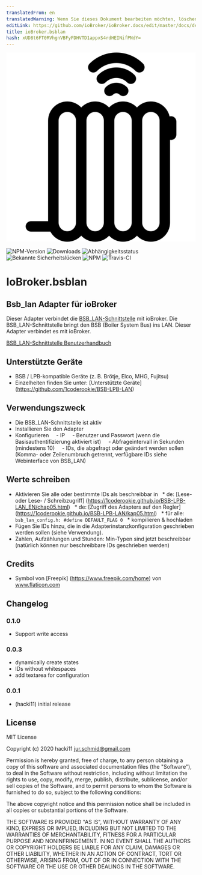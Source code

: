 ```yaml
---
translatedFrom: en
translatedWarning: Wenn Sie dieses Dokument bearbeiten möchten, löschen Sie bitte das Feld "translationsFrom". Andernfalls wird dieses Dokument automatisch erneut übersetzt
editLink: https://github.com/ioBroker/ioBroker.docs/edit/master/docs/de/adapterref/iobroker.bsblan/README.md
title: ioBroker.bsblan
hash: xUD8t6FT0RVhgnVBFyFDHVTD1appxS4rdHEINifPNdY=
---
```

![Logo](../../../en/adapterref/iobroker.bsblan/admin/bsblan.png)

![NPM-Version](http://img.shields.io/npm/v/iobroker.bsblan.svg)
![Downloads](https://img.shields.io/npm/dm/iobroker.bsblan.svg)
![Abhängigkeitsstatus](https://img.shields.io/david/hacki11/iobroker.bsblan.svg)
![Bekannte Sicherheitslücken](https://snyk.io/test/github/hacki11/ioBroker.bsblan/badge.svg)
![NPM](https://nodei.co/npm/iobroker.bsblan.png?downloads=true)
![Travis-CI](http://img.shields.io/travis/hacki11/ioBroker.bsblan/master.svg)

# IoBroker.bsblan
## Bsb_lan Adapter für ioBroker
Dieser Adapter verbindet die [BSB_LAN-Schnittstelle](https://github.com/fredlcore/bsb_lan) mit ioBroker.
Die BSB_LAN-Schnittstelle bringt den BSB (Boiler System Bus) ins LAN. Dieser Adapter verbindet es mit ioBroker.

[BSB_LAN-Schnittstelle Benutzerhandbuch](https://github.com/1coderookie/BSB-LPB-LAN)

## Unterstützte Geräte
- BSB / LPB-kompatible Geräte (z. B. Brötje, Elco, MHG, Fujitsu)
- Einzelheiten finden Sie unter: [Unterstützte Geräte] (https://github.com/1coderookie/BSB-LPB-LAN)

## Verwendungszweck
- Die BSB_LAN-Schnittstelle ist aktiv
- Installieren Sie den Adapter
- Konfigurieren
    - IP
    - Benutzer und Passwort (wenn die Basisauthentifizierung aktiviert ist)
    - Abfrageintervall in Sekunden (mindestens 10)
    - IDs, die abgefragt oder geändert werden sollen (Komma- oder Zeilenumbruch getrennt, verfügbare IDs siehe Webinterface von BSB_LAN)

## Werte schreiben
- Aktivieren Sie alle oder bestimmte IDs als beschreibbar in
  * de: [Lese- oder Lese- / Schreibzugriff] (https://1coderookie.github.io/BSB-LPB-LAN_EN/chap05.html)
  * de: [Zugriff des Adapters auf den Regler] (https://1coderookie.github.io/BSB-LPB-LAN/kap05.html)
  * für alle: `bsb_lan_config.h: #define DEFAULT_FLAG 0`
  * kompilieren & hochladen
- Fügen Sie IDs hinzu, die in die Adapterinstanzkonfiguration geschrieben werden sollen (siehe Verwendung).
- Zahlen, Aufzählungen und Stunden: Min-Typen sind jetzt beschreibbar (natürlich können nur beschreibbare IDs geschrieben werden)

## Credits
- Symbol von [Freepik] (https://www.freepik.com/home) von www.flaticon.com

## Changelog
### 0.1.0
* Support write access

### 0.0.3
* dynamically create states
* IDs without whitespaces
* add textarea for configuration

### 0.0.1
* (hacki11) initial release

## License
MIT License

Copyright (c) 2020 hacki11 <jur.schmid@gmail.com>

Permission is hereby granted, free of charge, to any person obtaining a copy
of this software and associated documentation files (the "Software"), to deal
in the Software without restriction, including without limitation the rights
to use, copy, modify, merge, publish, distribute, sublicense, and/or sell
copies of the Software, and to permit persons to whom the Software is
furnished to do so, subject to the following conditions:

The above copyright notice and this permission notice shall be included in all
copies or substantial portions of the Software.

THE SOFTWARE IS PROVIDED "AS IS", WITHOUT WARRANTY OF ANY KIND, EXPRESS OR
IMPLIED, INCLUDING BUT NOT LIMITED TO THE WARRANTIES OF MERCHANTABILITY,
FITNESS FOR A PARTICULAR PURPOSE AND NONINFRINGEMENT. IN NO EVENT SHALL THE
AUTHORS OR COPYRIGHT HOLDERS BE LIABLE FOR ANY CLAIM, DAMAGES OR OTHER
LIABILITY, WHETHER IN AN ACTION OF CONTRACT, TORT OR OTHERWISE, ARISING FROM,
OUT OF OR IN CONNECTION WITH THE SOFTWARE OR THE USE OR OTHER DEALINGS IN THE
SOFTWARE.